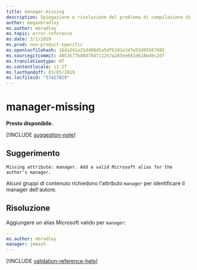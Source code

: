 ```yaml
---
title: manager-missing
description: Spiegazione e risoluzione del problema di compilazione di Docs manager-missing
author: meganbradley
ms.author: mbradley
ms.topic: error-reference
ms.date: 3/1/2019
ms.prod: non-product-specific
ms.openlocfilehash: 16da241a21d400d5a5dfb101e247e55d95567485
ms.sourcegitcommit: 4053577bd0478d711257a283ee661d618b49c2df
ms.translationtype: HT
ms.contentlocale: it-IT
ms.lasthandoff: 03/05/2019
ms.locfileid: "57427829"
---
```

# <a name="manager-missing"></a>manager-missing

**Presto disponibile.**

[!INCLUDE [suggestion-note](includes/suggestion-note.md)]

## <a name="suggestion"></a>Suggerimento

`Missing attribute: manager. Add a valid Microsoft alias for the author's manager.`

Alcuni gruppi di contenuto richiedono l'attributo `manager` per identificare il manager dell'autore.

## <a name="resolution"></a>Risoluzione

Aggiungere un alias Microsoft valido per `manager`:

```yml
---
ms.author: mbradley
manager: jemash
---
```

<!--make sure to add this file to your includes folder and verify the path-->
[!INCLUDE [validation-reference-help](includes/validation-reference-help.md)]
